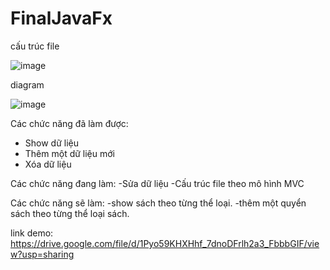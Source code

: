 # FinalJavaFx

cấu trúc file

![image](https://user-images.githubusercontent.com/104521302/173494778-c41d18fc-24ec-40b9-8986-7c0b36d6c908.png)

diagram

![image](https://user-images.githubusercontent.com/104521302/173495083-1367a636-d8a4-4193-a845-e9f22a289bf1.png)

Các chức năng đã làm được:
- Show dữ liệu
- Thêm một dữ liệu mới
- Xóa dữ liệu

Các chức năng đang làm:
-Sửa dữ liệu
-Cấu trúc file theo mô hình MVC

Các chức năng sẽ làm:
-show sách theo từng thể loại.
-thêm một quyển sách theo từng thể loại sách.

link demo: https://drive.google.com/file/d/1Pyo59KHXHhf_7dnoDFrlh2a3_FbbbGIF/view?usp=sharing



